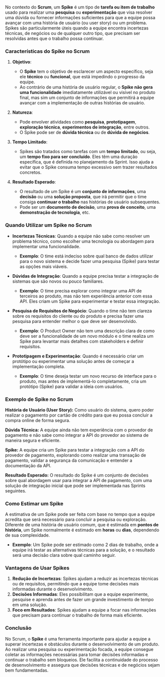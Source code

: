No contexto do **Scrum**, um **Spike** é um tipo de **tarefa ou item de trabalho** usado para realizar uma **pesquisa** ou **experimentação** que visa resolver uma dúvida ou fornecer informações suficientes para que a equipe possa avançar com uma história de usuário (ou user story) ou um problema. Spikes são particularmente úteis quando a equipe encontra incertezas técnicas, de negócios ou de qualquer outro tipo, que precisam ser resolvidas antes que o trabalho possa continuar.

### **Características do Spike no Scrum**

1. **Objetivo**:
   - O **Spike** tem o objetivo de esclarecer um aspecto específico, seja ele **técnico** ou **funcional**, que está impedindo o progresso da equipe.
   - Ao contrário de uma história de usuário regular, o **Spike não gera uma funcionalidade** imediatamente utilizável ou visível no produto final, mas sim um conjunto de informações que permitirá a equipe avançar com a implementação de outras histórias de usuário.

2. **Natureza**:
   - Pode envolver atividades como **pesquisa**, **prototipagem**, **exploração técnica**, **experimentos de integração**, entre outros.
   - O Spike pode ser de **dúvida técnica** ou de **dúvida de negócios**.

3. **Tempo Limitado**:
   - Spikes são tratados como tarefas com um **tempo limitado**, ou seja, um **tempo fixo para ser concluído**. Eles têm uma duração específica, que é definida no planejamento da Sprint. Isso ajuda a evitar que o Spike consuma tempo excessivo sem trazer resultados concretos.

4. **Resultado Esperado**:
   - O resultado de um Spike é um **conjunto de informações**, uma **decisão** ou uma **solução proposta**, que irá permitir que o time consiga **continuar o trabalho** nas histórias de usuário subsequentes.
   - Pode ser um **documento de decisão**, uma **prova de conceito**, uma **demonstração de tecnologia**, etc.

### **Quando Utilizar um Spike no Scrum**

- **Incertezas Técnicas**: Quando a equipe não sabe como resolver um problema técnico, como escolher uma tecnologia ou abordagem para implementar uma funcionalidade.
  
  - **Exemplo**: O time está indeciso sobre qual banco de dados utilizar para o novo sistema e decide fazer uma pesquisa (Spike) para testar as opções mais viáveis.

- **Dúvidas de Integração**: Quando a equipe precisa testar a integração de sistemas que são novos ou pouco familiares.
  
  - **Exemplo**: O time precisa explorar como integrar uma API de terceiros ao produto, mas não tem experiência anterior com essa API. Eles criam um Spike para experimentar e testar essa integração.

- **Pesquisa de Requisitos de Negócio**: Quando o time não tem clareza sobre os requisitos do cliente ou do produto e precisa fazer uma pesquisa para entender melhor o que deve ser desenvolvido.
  
  - **Exemplo**: O Product Owner não tem uma descrição clara de como deve ser a funcionalidade de um novo módulo e o time realiza um Spike para levantar mais detalhes com stakeholders e definir requisitos.

- **Prototipagem e Experimentação**: Quando é necessário criar um protótipo ou experimentar uma solução antes de começar a implementação completa.
  
  - **Exemplo**: O time deseja testar um novo recurso de interface para o produto, mas antes de implementá-lo completamente, cria um protótipo (Spike) para validar a ideia com usuários.

### **Exemplo de Spike no Scrum**

**História de Usuário (User Story):**
Como usuário do sistema, quero poder realizar o pagamento por cartão de crédito para que eu possa concluir a compra online de forma segura.

**Dúvida Técnica:**
A equipe ainda não tem experiência com o provedor de pagamento e não sabe como integrar a API do provedor ao sistema de maneira segura e eficiente.

**Spike:**
A equipe cria um Spike para testar a integração com a API do provedor de pagamento, explorando como realizar uma transação de pagamento, validar a segurança da comunicação e entender a documentação da API.

**Resultado Esperado:**
O resultado do Spike é um conjunto de decisões sobre qual abordagem usar para integrar a API de pagamento, com uma solução de integração inicial que pode ser implementada nas Sprints seguintes.

### **Como Estimar um Spike**

A estimativa de um Spike pode ser feita com base no tempo que a equipe acredita que será necessário para concluir a pesquisa ou exploração. Diferente de uma história de usuário comum, que é estimada em **pontos de história**, um Spike normalmente é estimado em **horas** ou **dias**, dependendo de sua complexidade.

- **Exemplo**: Um Spike pode ser estimado como 2 dias de trabalho, onde a equipe irá testar as alternativas técnicas para a solução, e o resultado será uma decisão clara sobre qual caminho seguir.

### **Vantagens de Usar Spikes**

1. **Redução de Incertezas**: Spikes ajudam a reduzir as incertezas técnicas ou de requisitos, permitindo que a equipe tome decisões mais informadas durante o desenvolvimento.
2. **Decisões Informadas**: Eles possibilitam que a equipe experimente, pesquise e aprenda antes de fazer um grande investimento de tempo em uma solução.
3. **Foco em Resultados**: Spikes ajudam a equipe a focar nas informações que precisam para continuar o trabalho de forma mais eficiente.

### **Conclusão**

No Scrum, o **Spike** é uma ferramenta importante para ajudar a equipe a superar incertezas e obstáculos durante o desenvolvimento de um produto. Ao realizar uma pesquisa ou experimentação focada, a equipe consegue coletar as informações necessárias para tomar decisões informadas e continuar o trabalho sem bloqueios. Ele facilita a continuidade do processo de desenvolvimento e assegura que decisões técnicas e de negócios sejam bem fundamentadas.